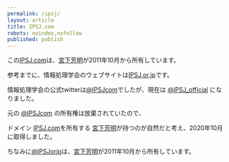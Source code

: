 ```yaml
---
permalink: /ipsj/
layout: article
title: IPSJ.com
robots: noindex,nofollow
published: publish
---
```

この[IPSJ.com](http://ipsj.com/)は、[宮下芳明](http://www.homei.com)が2011年10月から所有しています。

参考までに、情報処理学会のウェブサイトは[IPSJ.or.jp](http://www.ipsj.or.jp/)です。

情報処理学会の公式twitterは[@IPSJcom](https://twitter.com/IPSJcom)でしたが、現在は [@IPSJ_official](https://twitter.com/IPSJ_official) になりました。

元の [@IPSJcom](https://twitter.com/IPSJcom) の所有権は放棄されていたので、

ドメイン [IPSJ.com](http://ipsj.com/)を所有する [宮下芳明](http://www.homei.com)が持つのが自然だと考え、2020年10月に取得しました。

ちなみに[@IPSJorjp](https://twitter.com/IPSJorjp)は、[宮下芳明](http://www.homei.com)が2011年10月から所有しています。